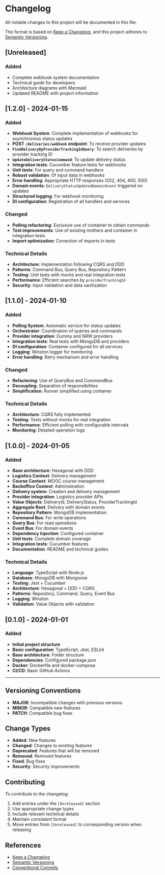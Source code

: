 # Changelog

All notable changes to this project will be documented in this file.

The format is based on [Keep a Changelog](https://keepachangelog.com/en/1.0.0/),
and this project adheres to [Semantic Versioning](https://semver.org/spec/v2.0.0.html).

## [Unreleased]

### Added
- Complete webhook system documentation
- Technical guide for developers
- Architecture diagrams with Mermaid
- Updated README with project information

## [1.2.0] - 2024-01-15

### Added
- **Webhook System**: Complete implementation of webhooks for asynchronous status updates
- **POST `/deliveries/webhook` endpoint**: To receive provider updates
- **`FindDeliveryByProviderTrackingIdQuery`**: To search deliveries by provider tracking ID
- **`UpdateDeliveryStatusCommand`**: To update delivery status
- **Integration tests**: Cucumber feature tests for webhooks
- **Unit tests**: For query and command handlers
- **Robust validation**: Of input data in webhooks
- **Error handling**: Appropriate HTTP responses (202, 404, 400, 500)
- **Domain events**: `DeliveryStatusUpdatedDomainEvent` triggered on updates
- **Structured logging**: For webhook monitoring
- **DI configuration**: Registration of all handlers and services

### Changed
- **Polling refactoring**: Exclusive use of container to obtain commands
- **Test improvements**: Use of existing mothers and container in integration tests
- **Import optimization**: Correction of imports in tests

### Technical Details
- **Architecture**: Implementation following CQRS and DDD
- **Patterns**: Command Bus, Query Bus, Repository Pattern
- **Testing**: Unit tests with mocks and real integration tests
- **Performance**: Efficient searches by `providerTrackingId`
- **Security**: Input validation and data sanitization

## [1.1.0] - 2024-01-10

### Added
- **Polling System**: Automatic service for status updates
- **Orchestrator**: Coordination of queries and commands
- **Provider integration**: Dummy and NRW providers
- **Integration tests**: Real tests with MongoDB and providers
- **DI configuration**: Container configured for all services
- **Logging**: Winston logger for monitoring
- **Error handling**: Retry mechanism and error handling

### Changed
- **Refactoring**: Use of QueryBus and CommandBus
- **Decoupling**: Separation of responsibilities
- **Simplification**: Runner simplified using container

### Technical Details
- **Architecture**: CQRS fully implemented
- **Testing**: Tests without mocks for real integration
- **Performance**: Efficient polling with configurable intervals
- **Monitoring**: Detailed operation logs

## [1.0.0] - 2024-01-05

### Added
- **Base architecture**: Hexagonal with DDD
- **Logistics Context**: Delivery management
- **Course Context**: MOOC course management
- **Backoffice Context**: Administration
- **Delivery system**: Creation and delivery management
- **Provider integration**: Logistics provider APIs
- **Value Objects**: DeliveryId, DeliveryStatus, ProviderTrackingId
- **Aggregate Root**: Delivery with domain events
- **Repository Pattern**: MongoDB implementation
- **Command Bus**: For write operations
- **Query Bus**: For read operations
- **Event Bus**: For domain events
- **Dependency Injection**: Configured container
- **Unit tests**: Complete domain coverage
- **Integration tests**: Cucumber features
- **Documentation**: README and technical guides

### Technical Details
- **Language**: TypeScript with Node.js
- **Database**: MongoDB with Mongoose
- **Testing**: Jest + Cucumber
- **Architecture**: Hexagonal + DDD + CQRS
- **Patterns**: Repository, Command, Query, Event Bus
- **Logging**: Winston
- **Validation**: Value Objects with validation

## [0.1.0] - 2024-01-01

### Added
- **Initial project structure**
- **Basic configuration**: TypeScript, Jest, ESLint
- **Base architecture**: Folder structure
- **Dependencies**: Configured package.json
- **Docker**: Dockerfile and docker-compose
- **CI/CD**: Basic GitHub Actions

---

## Versioning Conventions

- **MAJOR**: Incompatible changes with previous versions
- **MINOR**: Compatible new features
- **PATCH**: Compatible bug fixes

## Change Types

- **Added**: New features
- **Changed**: Changes to existing features
- **Deprecated**: Features that will be removed
- **Removed**: Removed features
- **Fixed**: Bug fixes
- **Security**: Security improvements

## Contributing

To contribute to the changelog:

1. Add entries under the `[Unreleased]` section
2. Use appropriate change types
3. Include relevant technical details
4. Maintain consistent format
5. Move entries from `[Unreleased]` to corresponding version when releasing

## References

- [Keep a Changelog](https://keepachangelog.com/en/1.0.0/)
- [Semantic Versioning](https://semver.org/spec/v2.0.0.html)
- [Conventional Commits](https://www.conventionalcommits.org/) 